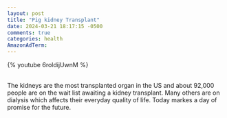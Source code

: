 ```yaml
---
layout: post
title: "Pig kidney Transplant"
date: 2024-03-21 18:17:15 -0500
comments: true
categories: health
AmazonAdTerm:
---
```

{% youtube 6roldijUwnM %}
<br><br>

The kidneys are the most transplanted organ in the US and about 92,000 people are on the wait list awaiting a kidney transplant. Many others are on dialysis which affects their everyday quality of life. Today markes a day of promise for the future. 
